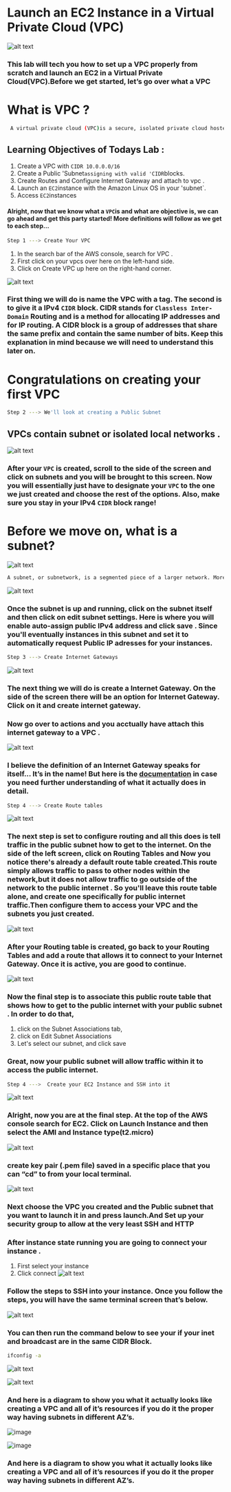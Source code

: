 # Launch an EC2 Instance in a Virtual Private Cloud (VPC) 
![alt text](image.png)

### This lab  will tech you how to set up a VPC properly from scratch and launch an EC2 in a Virtual Private Cloud(VPC).Before we get started, let’s go over what a VPC

# What is VPC ? 
```bash
 A virtual private cloud (VPC)is a secure, isolated private cloud hosted within a public cloud, a VPC is your private space of the AWS cloud to launch and configure your own resources while still being able to take advantage of Amazon’s cloud being highly available, highly scalable and highly durable compared to an on-premise data center.
```


## Learning Objectives of Todays Lab : 
1. Create a VPC with `CIDR 10.0.0.0/16`
2. Create a Public 'Subnet`assigning with valid 'CIDR`blocks.
3. Create Routes and Configure Internet Gateway and attach to vpc .
4. Launch an `EC2`instance with the Amazon Linux OS in your 'subnet`.
5. Access `EC2`instances

#### Alright, now that we know what a `VPC`is and what are objective is, we can go ahead and get this party started! More definitions will follow as we get to each step…

```bash
Step 1 ---> Create Your VPC 
```
1. In the search bar of the AWS console, search for VPC .
2. First click on your vpcs over here on the left-hand side. 
3. Click on Create VPC up here on the right-hand corner. 

![alt text](image-1.png)

### First thing we will do is name the VPC with a tag. The second is to give it a IPv4 `CIDR` block. CIDR stands for `Classless Inter-Domain` Routing and is a method for allocating IP addresses and for IP routing. A CIDR block is a group of addresses that share the same prefix and contain the same number of bits. Keep this explanation in mind because we will need to understand this later on.


# Congratulations on creating your first VPC 

```bash
Step 2 ---> We'll look at creating a Public Subnet 
```
## VPCs contain subnet or isolated local networks .
![alt text](image-2.png)

### After your `VPC` is created, scroll to the side of the screen and click on subnets and you will be brought to this screen. Now you will essentially just have to designate your `VPC` to the one we just created and choose the rest of the options. Also, make sure you stay in your IPv4 `CIDR` block range!

# Before we move on, what is a subnet?
![alt text](image-5.png)
```bash
A subnet, or subnetwork, is a segmented piece of a larger network. More specifically, subnets are a logical partition of an IP network into multiple, smaller network segments.
```

![alt text](image-6.png)

### Once the subnet is up and running, click on the subnet itself and then click on edit subnet settings. Here is where you will enable auto-assign public IPv4 address and click save . Since you'll eventually instances in this subnet and set it to automatically request Public IP adresses for your instances.

```bash
Step 3 ---> Create Internet Gateways  
```
![alt text](image-7.png)
### The next thing we will do is create a Internet Gateway. On the side of the screen there will be an option for Internet Gateway. Click on it and create internet gateway.

### Now go over to actions and you acctually have attach this internet gateway to a VPC . 
![alt text](image-8.png)

### I believe the definition of an Internet Gateway speaks for itself… It’s in the name! But here is the  [documentation](https://docs.aws.amazon.com/vpc/latest/userguide/VPC_Internet_Gateway.html) in case you need further understanding of what it actually does in detail.

```bash
Step 4 ---> Create Route tables 
```
![alt text](image-9.png)

### The next step is set to configure routing and all this does is tell traffic in the public subnet how to get to the internet. On the side of the left screen, click on Routing Tables and Now you notice there's already a default route table created.This route simply allows traffic to pass to other nodes within the network,but it does not allow traffic to go outside of the network to the public internet . So you'll leave this route table alone, and create one specifically for public internet traffic.Then configure them to access your VPC and the subnets you just created.

![alt text](image-10.png)
### After your Routing table is created, go back to your Routing Tables and add a route that allows it to connect to your Internet Gateway. Once it is active, you are good to continue.

![alt text](image-11.png)

### Now the final step is to associate this public route table that shows how to get to the public internet with your public subnet . In order to do that, 
1. click on the Subnet Associations tab,
2. click on Edit Subnet Associations
3. Let's select our subnet, and click save 
### Great, now your public subnet will allow traffic within it to access the public internet.

```bash
Step 4 --->  Create your EC2 Instance and SSH into it 
```

![alt text](image-12.png)
 ### Alright, now you are at the final step. At the top of the AWS console search for EC2. Click on Launch Instance and then select the AMI and Instance type(t2.micro) 

![alt text](image-13.png)
### create key pair (.pem file) saved in a specific place that you can “cd” to from your local terminal.

![alt text](image-14.png)
### Next  choose the VPC you created and the Public subnet that you want to launch it in and press launch.And Set up your security group to allow at the very least SSH and HTTP

### After instance state running you are going to connect your instance .
1. First select your instance 
2. Click connect 
![alt text](image-15.png)

### Follow the steps to SSH into your instance. Once you follow the steps, you will have the same terminal screen that’s below.
![alt text](image-16.png)

### You can then run the command below to see your if your inet and broadcast are in the same CIDR Block.
```bash
ifconfig -a

```
![alt text](image-17.png)


![alt text](image-18.png)
### And here is a diagram to show you what it actually looks like creating a VPC and all of it’s resources if you do it the proper way having subnets in different AZ’s.


![image](https://blog-bucket.s3.brilliant.com.bd/thumbnail/d137de4b-d012-482e-9c0b-4bbcfbf77d0a.png)

![image](https://blog-bucket.s3.brilliant.com.bd/thumbnail/c047c9e7-d417-41f6-9285-bd4724920bd5.png)

### And here is a diagram to show you what it actually looks like creating a VPC and all of it’s resources if you do it the proper way having subnets in different AZ’s.